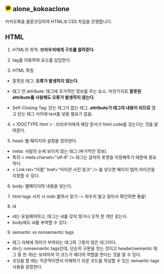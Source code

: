 ## <img  src="kakaotalk_logo_round.png"  width='20'  height='20'> alone_kokoaclone

카카오톡을 클론코딩하여 HTML과 CSS 학습을 진행합니다.

## HTML

1. HTML의 목적: **브라우저에게 구조를 알려준다**.

2. tag를 이용하여 요소를 삽입한다.

3. HTML 특징

- 잘못된 태그: **오류가 발생하지 않는다.**

- 태그 안 attribute: 태그에 추가적인 정보를 주는 요소. 마찬가지로 **잘못된 attribute를 사용해도 오류가 발생하지 않는다**.
- Self-Closing Tag: 닫는 태그가 없는 태그. **attribute가 태그의 내용이 되므로** 열고 닫는 태그 사이에 text를 넣을 필요가 없음.

4. < !DOCTYPE html > : 브라우저에게 해당 문서가 html code를 갖는다는 것을 알려준다.
 
5. head: 웹 페이지의 설정을 정의한다.
- meta: 사람의 눈에 보이지 않는 태그 (부가적인 정보). 
- 특히 < meta charset="utf-8" /> 태그는 글자의 포맷을 지정해주기 때문에 중요하다.
- < Link rel="이름" href="아이콘 사진 링크" /> 를 넣으면 페이지 탭의 아이콘을 지정할 수 있다.

6. body: 웹페이지의 내용을 넣는다.

7. html tags 서치 시 mdn 붙여서 찾기 -> 외우지 말고 찾아서 확인하면 좋음!

8. id
- id는 유일해야하고, 태그는 id를 갖지 않거나 오직 한 개만 갖는다.
- body에도 id를 부여할 수 있다.

9. semantic vs nonsemantic tags
- 태그 자체에 의미가 부여되는 태그와 그렇지 않은 태그이다.
- div는 nonsemantic tags인데, 단순히 구분을 짓는 것이고 header(semantic 태그 중 한 개)는 보자마자 이 코드가 헤더의 역할을 한다는 것을 알 수 있다.
- 코딩을 할 때는 직관적이면서 이해하기 쉬운 코드를 작성할 수 있는 semantic tags 사용을 권장한다.

